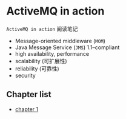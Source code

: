 # ActiveMQ in action

`ActiveMQ in action` 阅读笔记

- Message-oriented middleware (`MOM`)
- Java Message Service (`JMS`) 1.1–compliant
- high availability, performance
- scalability (可扩展性)
- reliability (可靠性)
- security

## Chapter list

- [chapter 1](activemq-chapter-1.md)
